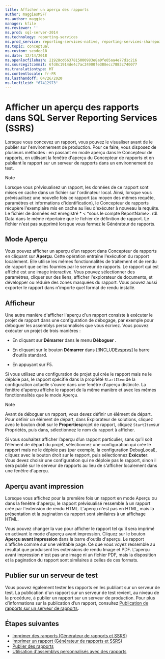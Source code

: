 ```yaml
---
title: Afficher un aperçu des rapports
author: maggiesMSFT
ms.author: maggies
manager: kfile
ms.reviewer: ''
ms.prod: sql-server-2014
ms.technology: reporting-services
ms.prod_service: reporting-services-native, reporting-services-sharepoint
ms.topic: conceptual
ms.custom: seodec18
ms.date: 12/14/2018
ms.openlocfilehash: 21928cd6637815000983e8a0fe05aa4e77d1c216
ms.sourcegitcommit: 6fd8c1914de4c7ac24900fe388ecc7883c740077
ms.translationtype: MT
ms.contentlocale: fr-FR
ms.lasthandoff: 04/26/2020
ms.locfileid: "67412973"
---
```

# <a name="preview-reports-in-sql-server-reporting-services-ssrs"></a>Afficher un aperçu des rapports dans SQL Server Reporting Services (SSRS)

  Lorsque vous concevez un rapport, vous pouvez le visualiser avant de le publier sur l'environnement de production. Pour ce faire, vous disposez de plusieurs méthodes : en passant en mode aperçu dans le Concepteur de rapports, en utilisant la fenêtre d'aperçu du Concepteur de rapports et en publiant le rapport sur un serveur de rapports dans un environnement de test.  
  
> [!NOTE]  
> Lorsque vous prévisualisez un rapport, les données de ce rapport sont mises en cache dans un fichier sur l'ordinateur local. Ainsi, lorsque vous prévisualisez une nouvelle fois ce rapport (au moyen des mêmes requête, paramètres et informations d'identification), le Concepteur de rapports récupère l'exemplaire mis en cache au lieu d'exécuter à nouveau la requête. Le fichier de données est enregistré * \< *sous le compte ReportName>. rdl. Data dans le même répertoire que le fichier de définition de rapport. Le fichier n'est pas supprimé lorsque vous fermez le Générateur de rapports.  
  
## <a name="preview-mode"></a>Mode Aperçu

 Vous pouvez afficher un aperçu d’un rapport dans Concepteur de rapports en cliquant sur **Aperçu**. Cette opération entraîne l'exécution du rapport localement. Elle utilise les mêmes fonctionnalités de traitement et de rendu de rapport que celles fournies par le serveur de rapports. Le rapport qui est affiché est une image interactive. Vous pouvez sélectionner des paramètres, cliquer sur des liens, afficher l'explorateur de documents, et développer ou réduire des zones masquées du rapport. Vous pouvez aussi exporter le rapport dans n'importe quel format de rendu installé.  
  
## <a name="standalone-preview"></a>Afficheur

 Une autre manière d'afficher l'aperçu d'un rapport consiste à exécuter le projet de rapport dans une configuration de débogage, par exemple pour déboguer les assemblys personnalisés que vous écrivez. Vous pouvez exécuter un projet de trois manières :  
  
- En cliquant sur **Démarrer** dans le menu **Déboguer** .  
  
- En cliquant sur le bouton **Démarrer** dans [!INCLUDE[vsprvs](../../includes/vsprvs-md.md)] la barre d’outils standard.  
  
- En appuyant sur F5.  
  
 Si vous utilisez une configuration de projet qui crée le rapport mais ne le déploie pas, le rapport spécifié dans la propriété `StartItem` de la configuration actuelle s'ouvre dans une fenêtre d'aperçu distincte. La fenêtre d'aperçu affiche le rapport de la même manière et avec les mêmes fonctionnalités que le mode Aperçu.  
  
> [!NOTE]  
> Avant de déboguer un rapport, vous devez définir un élément de départ. Pour définir un élément de départ, dans Explorateur de solutions, cliquez avec le bouton droit sur le **Properties**projet de rapport, cliquez `StartItem`sur Propriétés, puis dans, sélectionnez le nom du rapport à afficher.  
  
 Si vous souhaitez afficher l’aperçu d’un rapport particulier, sans qu’il soit l’élément de départ du projet, sélectionnez une configuration qui crée le rapport mais ne le déploie pas (par exemple, la configuration DebugLocal), cliquez avec le bouton droit sur le rapport, puis sélectionnez **Exécuter**. Vous devez choisir une configuration qui ne déploie pas le rapport, sinon il sera publié sur le serveur de rapports au lieu de s'afficher localement dans une fenêtre d'aperçu.  
  
## <a name="print-preview"></a>Aperçu avant impression

 Lorsque vous affichez pour la première fois un rapport en mode Aperçu ou dans la fenêtre d'aperçu, le rapport prévisualisé ressemble à un rapport créé par l'extension de rendu HTML. L'aperçu n'est pas en HTML, mais la présentation et la pagination du rapport sont similaires à un affichage HTML.  
  
 Vous pouvez changer la vue pour afficher le rapport tel qu'il sera imprimé en activant le mode d'aperçu avant impression. Cliquez sur le bouton **Aperçu avant impression** dans la barre d'outils d'aperçu. Le rapport s'affiche comme sur une véritable page. Ce que vous voyez ressemble au résultat que produisent les extensions de rendu Image et PDF. L'aperçu avant impression n'est pas une image ni un fichier PDF, mais la disposition et la pagination du rapport sont similaires à celles de ces formats.  
  
## <a name="publish-to-a-test-server"></a>Publier sur un serveur de test

 Vous pouvez également tester les rapports en les publiant sur un serveur de test. La publication d'un rapport sur un serveur de test revient, au niveau de la procédure, à publier un rapport sur un serveur de production. Pour plus d’informations sur la publication d’un rapport, consultez [Publication de rapports sur un serveur de rapports](publishing-reports-to-a-report-server.md).  
  
## <a name="next-steps"></a>Étapes suivantes

 - [Imprimer des rapports &#40;Générateur de rapports et SSRS&#41;](../report-builder/print-reports-report-builder-and-ssrs.md)
 - [Imprimer un rapport &#40;Générateur de rapports et SSRS&#41;](../report-builder/print-a-report-report-builder-and-ssrs.md)
 - [Publier des rapports](../publish-reports.md)
 - [Utilisation d'assemblys personnalisés avec des rapports](../custom-assemblies/using-custom-assemblies-with-reports.md)